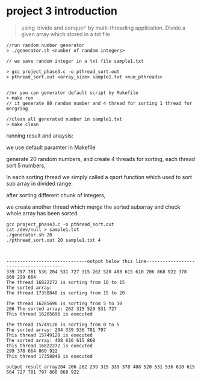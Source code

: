 # project 3 introduction

> using ’divide and conquer‘ by multi-threading application. Divide a given array which stored in a txt file.



```
//run random number generator
> ./generator.sh <number of random integers>

// we save random integer in a txt file sample1.txt

> gcc project_phase3.c -o pthread_sort.out
> pthread_sort.out <array_size> sample1.txt <num_pthreads>


//or you can generator default script by Makefile
> make run
// it generate 80 random number and 4 thread for sorting 1 thread for mergring

//clean all generated number in sample1.txt
> make clean
```

running result and anaysis:

we use default paramter in Makefile

generate 20 random numbers, and create 4 threads for sorting, each thread sort 5 numbers,

In each sorting thread we simply called a qsort function which used to sort sub array in divided range.

after sorting different chunk of integers,

 we create another thread which merge the sorted subarray and check whole array has been sorted

```
gcc project_phase3.c -o pthread_sort.out
cat /dev/null > sample1.txt
./generator.sh 20
./pthread_sort.out 20 sample1.txt 4



------------------------------output below this line---------------------------------------
339 797 781 536 204 531 727 315 262 520 408 615 610 206 868 922 378 860 299 664 
The thread 16822272 is sorting from 10 to 15 
The sorted array: 
The thread 17358848 is sorting from 15 to 20 

The thread 16285696 is sorting from 5 to 10 
206 The sorted array: 262 315 520 531 727 
This thread 16285696 is executed

The thread 15749120 is sorting from 0 to 5 
The sorted array: 204 339 536 781 797 
This thread 15749120 is executed
The sorted array: 408 610 615 868 
This thread 16822272 is executed
299 378 664 860 922 
This thread 17358848 is executed

output result array204 206 262 299 315 339 378 408 520 531 536 610 615 664 727 781 797 860 868 922 
```



